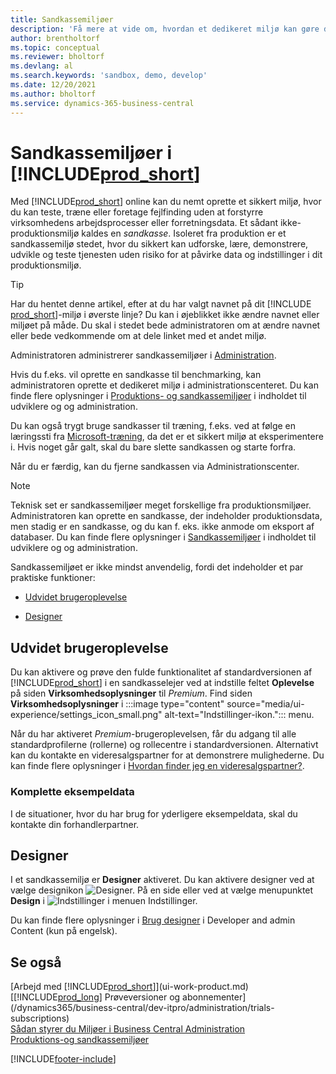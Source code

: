 ```yaml
---
title: Sandkassemiljøer
description: 'Få mere at vide om, hvordan et dedikeret miljø kan gøre det mere sikkert at udforske, lære, afprøve, udvikle, foretage fejlfinding og teste Business Central.'
author: brentholtorf
ms.topic: conceptual
ms.reviewer: bholtorf
ms.devlang: al
ms.search.keywords: 'sandbox, demo, develop'
ms.date: 12/20/2021
ms.author: bholtorf
ms.service: dynamics-365-business-central
---
```

# <a name="sandbox-environments-in-"></a>Sandkassemiljøer i [!INCLUDE[prod_short](includes/prod_short.md)]

Med [!INCLUDE[prod_short](includes/prod_short.md)] online kan du nemt oprette et sikkert miljø, hvor du kan teste, træne eller foretage fejlfinding uden at forstyrre virksomhedens arbejdsprocesser eller forretningsdata. Et sådant ikke-produktionsmiljø kaldes en *sandkasse*. Isoleret fra produktion er et sandkassemiljø stedet, hvor du sikkert kan udforske, lære, demonstrere, udvikle og teste tjenesten uden risiko for at påvirke data og indstillinger i dit produktionsmiljø.  

> [!TIP]
> Har du hentet denne artikel, efter at du har valgt navnet på dit [!INCLUDE [prod_short](includes/prod_short.md)]-miljø i øverste linje? Du kan i øjeblikket ikke ændre navnet eller miljøet på måde. Du skal i stedet bede administratoren om at ændre navnet eller bede vedkommende om at dele linket med et andet miljø.

Administratoren administrerer sandkassemiljøer i [Administration](/dynamics365/business-central/dev-itpro/administration/tenant-admin-center-environments?toc=/dynamics365/business-central/toc.json).  

Hvis du f.eks. vil oprette en sandkasse til benchmarking, kan administratoren oprette et dedikeret miljø i administrationscenteret. Du kan finde flere oplysninger i [Produktions- og sandkassemiljøer](/dynamics365/business-central/dev-itpro/administration/environment-types) i indholdet til udviklere og og administration.  

Du kan også trygt bruge sandkasser til træning, f.eks. ved at følge en læringssti fra [Microsoft-træning](/training/dynamics365/business-central?WT.mc_id=dyn365bc_landingpage-docs), da det er et sikkert miljø at eksperimentere i. Hvis noget går galt, skal du bare slette sandkassen og starte forfra.  

Når du er færdig, kan du fjerne sandkassen via Administrationscenter.  

> [!NOTE]
> Teknisk set er sandkassemiljøer meget forskellige fra produktionsmiljøer. Administratoren kan oprette en sandkasse, der indeholder produktionsdata, men stadig er en sandkasse, og du kan f. eks. ikke anmode om eksport af databaser. Du kan finde flere oplysninger i [Sandkassemiljøer](/dynamics365/business-central/dev-itpro/administration/environment-types#sandbox-environments) i indholdet til udviklere og og administration.

Sandkassemiljøet er ikke mindst anvendelig, fordi det indeholder et par praktiske funktioner:

* [Udvidet brugeroplevelse](#advanced-user-experience)  
<!--* [Complete sample data](#complete-sample-data)  -->
* [Designer](#designer)  

## <a name="advanced-user-experience"></a>Udvidet brugeroplevelse

Du kan aktivere og prøve den fulde funktionalitet af standardversionen af [!INCLUDE[prod_short](includes/prod_short.md)] i en sandkasselejer ved at indstille feltet **Oplevelse** på siden **Virksomhedsoplysninger** til *Premium*. Find siden **Virksomhedsoplysninger** i :::image type="content" source="media/ui-experience/settings_icon_small.png" alt-text="Indstillinger-ikon."::: menu.  

Når du har aktiveret *Premium*-brugeroplevelsen, får du adgang til alle standardprofilerne (rollerne) og rollecentre i standardversionen. Alternativt kan du kontakte en videresalgspartner for at demonstrere mulighederne. Du kan finde flere oplysninger i [Hvordan finder jeg en videresalgspartner?](across-faq.yml#how-do-i-find-a-reselling-partner).  

### <a name="complete-sample-data"></a>Komplette eksempeldata

I de situationer, hvor du har brug for yderligere eksempeldata, skal du kontakte din forhandlerpartner.
<!-- In the sandbox environment, you can also create a new company with the **Advanced Evaluation - Complete Sample Data** option so that you can take training or step through walkthroughs that require additional sample data, such as [Walkthrough: Receiving and Putting Away in Basic Warehouse Configurations](walkthrough-receiving-and-putting-away-in-basic-warehousing.md).   -->

<!--#### To create a company with complete sample data in a sandbox

1. Choose the ![Lightbulb that opens the Tell Me feature.](media/ui-search/search_small.png "Tell me what you want to do") icon, enter **Companies**, and then choose the related link.  
2. Choose the **New** action, and then choose **Create New Company**.  
3. In the **Assisted Setup for Creating a Company** page, choose **Next**.  
4. Specify a name for the new company, and then, in the **Select the data and setup to get started** field, choose **Advanced Evaluation - Complete Sample Data**.  
5. Complete the rest of the assisted setup guide.  

When the assisted setup guide completes, you can start exploring the new company with the complete sample data. For more information, see [Creating New Companies in [!INCLUDE[prod_short](includes/prod_short.md)]](about-new-company.md).  -->

## <a name="designer"></a>Designer

I et sandkassemiljø er **Designer** aktiveret. Du kan aktivere designer ved at vælge designikon ![Designer.](./media/across-sandbox/sandbox-inclient-design-icon.png) På en side eller ved at vælge menupunktet **Design** i ![Indstillinger](media/ui-experience/settings_icon_small.png) i menuen Indstillinger.  

Du kan finde flere oplysninger i [Brug designer](/dynamics365/business-central/dev-itpro/developer/devenv-inclient-designer) i Developer and admin Content (kun på engelsk).  

<!-- ![In-client Designer.](./media/across-sandbox/sandbox-inclient-designer.png) -->

## <a name="see-also"></a>Se også

[Arbejd med [!INCLUDE[prod_short](includes/prod_short.md)]](ui-work-product.md)  
[[!INCLUDE[prod_long](includes/prod_long.md)] Prøveversioner og abonnementer](/dynamics365/business-central/dev-itpro/administration/trials-subscriptions)  
[Sådan styrer du Miljøer i Business Central Administration](/dynamics365/business-central/dev-itpro/administration/tenant-admin-center-environments)  
[Produktions-og sandkassemiljøer](/dynamics365/business-central/dev-itpro/administration/environment-types)  


[!INCLUDE[footer-include](includes/footer-banner.md)]
